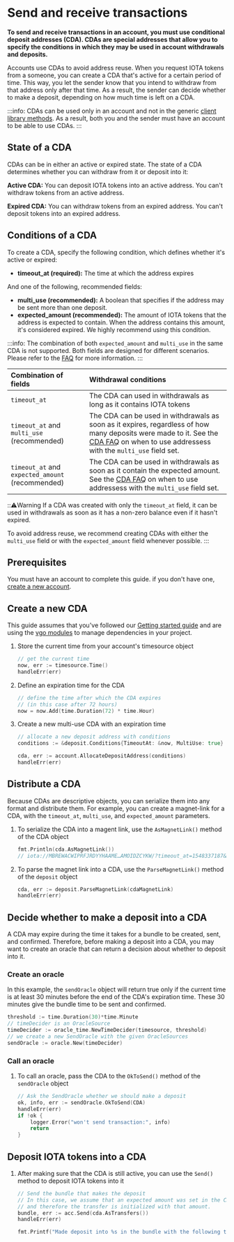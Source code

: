# Send and receive transactions

**To send and receive transactions in an account, you must use conditional deposit addresses (CDA). CDAs are special addresses that allow you to specify the conditions in which they may be used in account withdrawals and deposits.**

Accounts use CDAs to avoid address reuse. When you request IOTA tokens from a someone, you can create a CDA that's active for a certain period of time. This way, you let the sender know that you intend to withdraw from that address only after that time. As a result, the sender can decide whether to make a deposit, depending on how much time is left on a CDA.

:::info:
CDAs can be used only in an account and not in the generic [client library methods](root://client-libraries/0.1/introduction/overview.md). As a result, both you and the sender must have an account to be able to use CDAs.
:::

## State of a CDA

CDAs can be in either an active or expired state. The state of a CDA determines whether you can withdraw from it or deposit into it:

**Active CDA:** You can deposit IOTA tokens into an active address. You can't withdraw tokens from an active address.

**Expired CDA:** You can withdraw tokens from an expired address. You can't deposit tokens into an expired address.

## Conditions of a CDA

To create a CDA, specify the following condition, which defines whether it's active or expired:

* **timeout_at (required):** The time at which the address expires

And one of the following, recommended fields:

* **multi_use (recommended):** A boolean that specifies if the address may be sent more than one deposit.
* **expected_amount (recommended):** The amount of IOTA tokens that the address is expected to contain. When the address contains this amount, it's considered expired. We highly recommend using this condition.

:::info:
The combination of both `expected_amount` and `multi_use` in the same CDA is not supported. Both fields are designed for different scenarios. Please refer to the [FAQ](../references/cda-faq.md) for more information.
:::

|  **Combination of fields** | **Withdrawal conditions**
| :----------| :----------|
|`timeout_at` |The CDA can used in withdrawals as long as it contains IOTA tokens|
|`timeout_at` and `multi_use` (recommended) |The CDA can be used in withdrawals as soon as it expires, regardless of how many deposits were made to it. See the [CDA FAQ](../references/cda-faq.md) on when to use addressess with the `multi_use` field set. |
|`timeout_at` and `expected_amount` (recommended) | The CDA can be used in withdrawals as soon as it contain the expected amount. See the [CDA FAQ](../references/cda-faq.md) on when to use addressess with the `multi_use` field set.|

:::warning:Warning
If a CDA was created with only the `timeout_at` field, it can be used in withdrawals as soon as it has a non-zero balance even if it hasn't expired. 

To avoid address reuse, we recommend creating CDAs with either the `multi_use` field or with the `expected_amount` field whenever possible.
:::

## Prerequisites

You must have an account to complete this guide. if you don't have one, [create a new account](../how-to-guides/create-account.md).

## Create a new CDA

This guide assumes that you've followed our [Getting started guide](../README.md) and are using the [vgo modules](https://github.com/golang/go/wiki/Modules) to manage dependencies in your project.

1. Store the current time from your account's timesource object

    ```go
    // get the current time
    now, err := timesource.Time()
    handleErr(err)
    ```

2. Define an expiration time for the CDA

    ```go
    // define the time after which the CDA expires
    // (in this case after 72 hours)
    now = now.Add(time.Duration(72) * time.Hour)
    ```

3. Create a new multi-use CDA with an expiration time

    ```go
    // allocate a new deposit address with conditions
    conditions := &deposit.Conditions{TimeoutAt: &now, MultiUse: true}

    cda, err := account.AllocateDepositAddress(conditions)
    handleErr(err)
    ```

## Distribute a CDA

Because CDAs are descriptive objects, you can serialize them into any format and distribute them. For example, you can create a magnet-link for a CDA, with the `timeout_at`, `multi_use`, and `expected_amount` parameters.

1. To serialize the CDA into a magent link, use the `AsMagnetLink()` method of the CDA object

    ```go
    fmt.Println(cda.AsMagnetLink())
    // iota://MBREWACWIPRFJRDYYHAAME…AMOIDZCYKW/?timeout_at=1548337187&multi_use=true&expected_amount=0
    ```

2. To parse the magnet link into a CDA, use the `ParseMagnetLink()` method of the `deposit` object

    ```go
    cda, err := deposit.ParseMagnetLink(cdaMagnetLink)
    handleErr(err)
    ```

## Decide whether to make a deposit into a CDA

A CDA may expire during the time it takes for a bundle to be created, sent, and confirmed. Therefore, before making a deposit into a CDA, you may want to create an oracle that can return a decision about whether to deposit into it.

### Create an oracle

In this example, the `sendOracle` object will return true only if the current time is at least 30 minutes before the end of the CDA's expiration time. These 30 minutes give the bundle time to be sent and confirmed.

```go
threshold := time.Duration(30)*time.Minute
// timeDecider is an OracleSource
timeDecider := oracle_time.NewTimeDecider(timesource, threshold)
// we create a new SendOracle with the given OracleSources
sendOracle := oracle.New(timeDecider)
```

### Call an oracle

1. To call an oracle, pass the CDA to the `OkToSend()` method of the `sendOracle` object

    ```go
    // Ask the SendOracle whether we should make a deposit
    ok, info, err := sendOracle.OkToSend(CDA)
    handleErr(err)
    if !ok {
        logger.Error("won't send transaction:", info)
        return
    }
    ```

## Deposit IOTA tokens into a CDA

1. After making sure that the CDA is still active, you can use the `Send()` method to deposit IOTA tokens into it

    ```go
    // Send the bundle that makes the deposit
    // In this case, we assume that an expected amount was set in the CDA
    // and therefore the transfer is initialized with that amount.
    bundle, err := acc.Send(cda.AsTransfers())
    handleErr(err)

    fmt.Printf("Made deposit into %s in the bundle with the following tail transaction hash %s\n", cda.Address, bundle[0].Hash)
    ```
